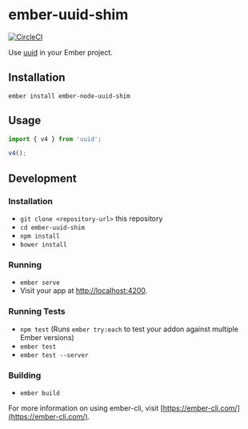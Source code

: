 # ember-uuid-shim

[![CircleCI](https://circleci.com/gh/dustinfarris/ember-uuid-shim.svg?style=svg)](https://circleci.com/gh/dustinfarris/ember-uuid-shim)

Use [uuid](https://github.com/kelektiv/node-uuid) in your Ember project.


## Installation

```
ember install ember-node-uuid-shim
```


## Usage

```javascript
import { v4 } from 'uuid';

v4();
```


## Development

### Installation

* `git clone <repository-url>` this repository
* `cd ember-uuid-shim`
* `npm install`
* `bower install`

### Running

* `ember serve`
* Visit your app at [http://localhost:4200](http://localhost:4200).

### Running Tests

* `npm test` (Runs `ember try:each` to test your addon against multiple Ember versions)
* `ember test`
* `ember test --server`

### Building

* `ember build`

For more information on using ember-cli, visit [https://ember-cli.com/](https://ember-cli.com/).
